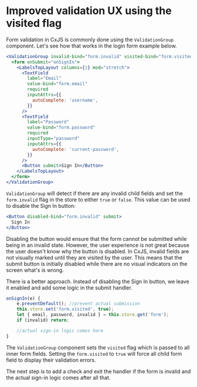 # Improved validation UX using the visited flag

Form validation in CxJS is commonly done using the `ValidationGroup` component. Let's see how that works in the login form example below.

```jsx
<ValidationGroup invalid-bind="form.invalid" visited-bind="form.visited">
  <form onSubmit="onSignIn">
    <LabelsTopLayout columns={1} mod="stretch">
      <TextField
        label="Email"
        value-bind="form.email"
        required
        inputAttrs={{
          autoComplete: 'username',
        }}
      />
      <TextField
        label="Password"
        value-bind="form.password"
        required
        inputType="password"
        inputAttrs={{
          autoComplete: 'current-password',
        }}
      />
      <Button submit>Sign In</Button>
    </LabelsTopLayout>
  </form>
</ValidationGroup>
```

`ValidationGroup` will detect if there are any invalid child fields and set the `form.invalid` flag in the store to either `true` or `false`. This value can be used to disable the Sign In button:

```jsx
<Button disabled-bind="form.invalid" submit>
  Sign In
</Button>
```

Disabling the button would ensure that the form cannot be submitted while being in an invalid state. However, the user experience is not great because the user doesn't know why the button is disabled. In CxJS, invalid fields are not visually marked until they are visited by the user. This means that the submit button is initially disabled while there are no visual indicators on the screen what's is wrong.

There is a better approach. Instead of disabling the Sign In button, we leave it enabled and add some logic in the submit handler.

```js
onSignIn(e) {
    e.preventDefault(); //prevent actual submission
    this.store.set('form.visited', true);
    let { email, password, invalid } = this.store.get('form');
    if (invalid) return;

    //actual sign-in logic comes here
}
```

The `ValidationGroup` component sets the `visited` flag which is passed to all inner form fields. Setting the `form.visited` to `true` will force all child form field to display their validation errors.

The next step is to add a check and exit the handler if the form is invalid and the actual sign-in logic comes after all that.

